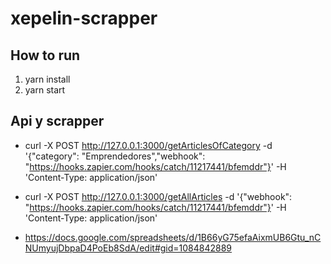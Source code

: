 # xepelin-scrapper

## How to run
 
 1. yarn install
 2. yarn start

## Api y scrapper

- curl -X POST http://127.0.0.1:3000/getArticlesOfCategory -d '{"category": "Emprendedores","webhook": "https://hooks.zapier.com/hooks/catch/11217441/bfemddr"}' -H 'Content-Type: application/json'

- curl -X POST http://127.0.0.1:3000/getAllArticles -d '{"webhook": "https://hooks.zapier.com/hooks/catch/11217441/bfemddr"}' -H 'Content-Type: application/json'


- https://docs.google.com/spreadsheets/d/1B66yG75efaAixmUB6Gtu_nCNUmyujDbpaD4PoEb8SdA/edit#gid=1084842889

